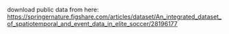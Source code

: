 download public data from here:
https://springernature.figshare.com/articles/dataset/An_integrated_dataset_of_spatiotemporal_and_event_data_in_elite_soccer/28196177
